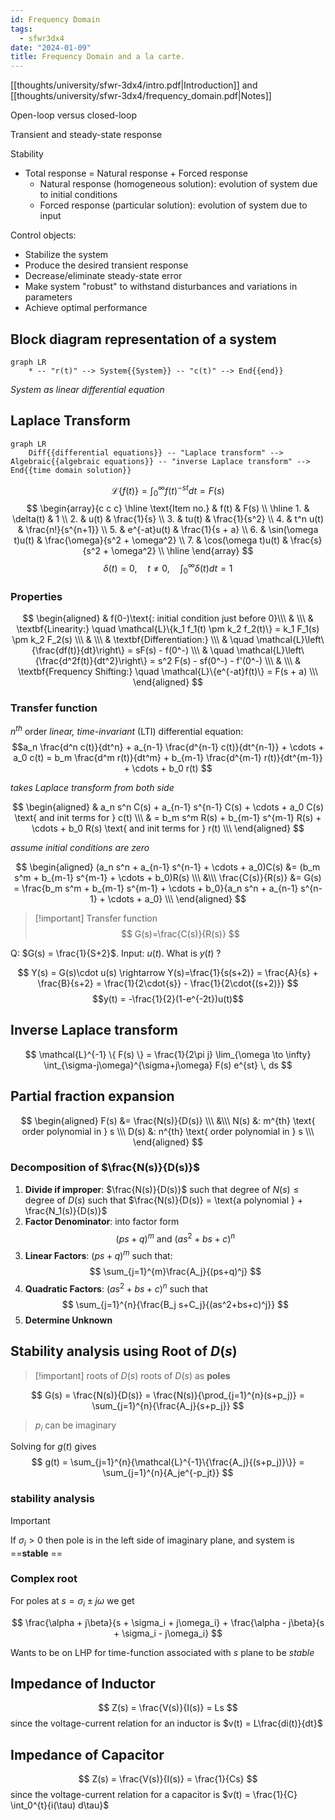 ```yaml
---
id: Frequency Domain
tags:
  - sfwr3dx4
date: "2024-01-09"
title: Frequency Domain and a la carte.
---
```


[[thoughts/university/sfwr-3dx4/intro.pdf|Introduction]] and [[thoughts/university/sfwr-3dx4/frequency_domain.pdf|Notes]]

Open-loop versus closed-loop

Transient and steady-state response

Stability

- Total response = Natural response + Forced response
  - Natural response (homogeneous solution): evolution of system due to initial conditions
  - Forced response (particular solution): evolution of system due to input

Control objects:
- Stabilize the system
- Produce the desired transient response
- Decrease/eliminate steady-state error
- Make system "robust" to withstand disturbances and variations in parameters
- Achieve optimal performance

## Block diagram representation of a system

```mermaid
graph LR
    * -- "r(t)" --> System{{System}} -- "c(t)" --> End{{end}}
```

_System as linear differential equation_

## Laplace Transform

```mermaid
graph LR
    Diff{{differential equations}} -- "Laplace transform" --> Algebraic{{algebraic equations}} -- "inverse Laplace transform" --> End{{time domain solution}}
```

$$\mathcal{L} \{f(t)\} = \int_0^{\infty}f(t)^{-st}dt = F(s)$$
$$
\begin{array}{c c c} \hline \text{Item no.} & f(t) & F(s) \\ \hline 1. & \delta(t) & 1 \\ 2. & u(t) & \frac{1}{s} \\ 3. & tu(t) & \frac{1}{s^2} \\ 4. & t^n u(t) & \frac{n!}{s^{n+1}} \\ 5. & e^{-at}u(t) & \frac{1}{s + a} \\ 6. & \sin(\omega t)u(t) & \frac{\omega}{s^2 + \omega^2} \\ 7. & \cos(\omega t)u(t) & \frac{s}{s^2 + \omega^2} \\ \hline \end{array}
$$
$$\delta{(t)} = 0, \quad t \neq 0,\quad \int_0^{\infty}{\delta{(t)}}dt=1$$

### Properties

$$
\begin{aligned}
& f(0-)\text{: initial condition just before 0}\\\
& \\\
& \textbf{Linearity:} \quad \mathcal{L}\{k_1 f_1(t) \pm k_2 f_2(t)\} = k_1 F_1(s) \pm k_2 F_2(s) \\\
& \\\
& \textbf{Differentiation:} \\\
& \quad \mathcal{L}\left\{\frac{df(t)}{dt}\right\} = sF(s) - f(0^-) \\\
& \quad \mathcal{L}\left\{\frac{d^2f(t)}{dt^2}\right\} = s^2 F(s) - sf(0^-) - f'(0^-) \\\
& \\\
& \textbf{Frequency Shifting:} \quad \mathcal{L}\{e^{-at}f(t)\} = F(s + a) \\\
\end{aligned}
$$

### Transfer function

$n^{th}$ order _linear, time-invariant_ (LTI) differential equation:
$$a_n \frac{d^n c(t)}{dt^n} + a_{n-1} \frac{d^{n-1} c(t)}{dt^{n-1}} + \cdots + a_0 c(t) = b_m \frac{d^m r(t)}{dt^m} + b_{m-1} \frac{d^{m-1} r(t)}{dt^{m-1}} + \cdots + b_0 r(t)
$$

_takes Laplace transform from both side_

$$
\begin{aligned}
& a_n s^n C(s) + a_{n-1} s^{n-1} C(s) + \cdots + a_0 C(s) \text{ and init terms for } c(t) \\\
& = b_m s^m R(s) + b_{m-1} s^{m-1} R(s) + \cdots + b_0 R(s) \text{ and init terms for } r(t) \\\
\end{aligned}
$$

_assume initial conditions are zero_

$$
\begin{aligned}
(a_n s^n + a_{n-1} s^{n-1} + \cdots + a_0)C(s) &= (b_m s^m + b_{m-1} s^{m-1} + \cdots + b_0)R(s) \\\
&\\\
\frac{C(s)}{R(s)} &= G(s) = \frac{b_m s^m + b_{m-1} s^{m-1} + \cdots + b_0}{a_n s^n + a_{n-1} s^{n-1} + \cdots + a_0} \\\
\end{aligned}
$$

> [!important] Transfer function
> $$
> G(s)=\frac{C(s)}{R(s)}
> $$


Q:  $G(s) = \frac{1}{S+2}$. Input: $u(t)$. What is $y(t)$ ?

$$
Y(s) = G(s)\cdot u(s) \rightarrow Y(s)=\frac{1}{s(s+2)} = \frac{A}{s} + \frac{B}{s+2} = \frac{1}{2\cdot{s}} - \frac{1}{2\cdot{(s+2)}}
$$
$$y(t) = -\frac{1}{2}(1-e^{-2t})u(t)$$

## Inverse Laplace transform

$$
\mathcal{L}^{-1} \{ F(s) \} = \frac{1}{2\pi j} \lim_{\omega \to \infty} \int_{\sigma-j\omega}^{\sigma+j\omega} F(s) e^{st} \, ds
$$

## Partial fraction expansion

$$
\begin{aligned}
F(s) &= \frac{N(s)}{D(s)} \\\
&\\\
N(s) &: m^{th} \text{ order polynomial in } s \\\
D(s) &: n^{th} \text{ order polynomial in } s \\\
\end{aligned}
$$
### Decomposition of $\frac{N(s)}{D(s)}$

1. **Divide if improper**: $\frac{N(s)}{D(s)}$ such that $\text{degree of }N(s) \leq \text{degree of } D(s)$ such that $\frac{N(s)}{D(s)} = \text{a polynomial } + \frac{N_1(s)}{D(s)}$
2. **Factor Denominator**: into factor form
	$$
	(ps+q)^m \text{ and } (as^2+bs+c)^n
	$$
3. **Linear Factors**: $(ps+q)^m$ such that:
	$$
	\sum_{j=1}^{m}\frac{A_j}{(ps+q)^j}
	$$
4. **Quadratic Factors**: $(as^2+bs+c)^n$ such that
	$$
	\sum_{j=1}^{n}{\frac{B_j s+C_j}{(as^2+bs+c)^j}}
	$$
5. **Determine Unknown**

## Stability analysis using Root of $D(s)$

> [!important] roots of $D(s)$
roots of $D(s)$ as **poles**

$$
G(s) = \frac{N(s)}{D(s)} = \frac{N(s)}{\prod_{j=1}^{n}(s+p_j)} = \sum_{j=1}^{n}{\frac{A_j}{s+p_j}}
$$
> $p_i$ can be imaginary

Solving for $g(t)$ gives
$$
g(t) = \sum_{j=1}^{n}{\mathcal{L}^{-1}\{\frac{A_j}{(s+p_j)}\}} = \sum_{j=1}^{n}{A_je^{-p_jt}}
$$

### stability analysis

> [!important]
> If $\sigma_i > 0$ then pole is in the left side of imaginary plane, and system is ==**stable** ==



### Complex root

For poles at $s=\sigma_i \pm j\omega$ we get

$$
\frac{\alpha + j\beta}{s + \sigma_i + j\omega_i} + \frac{\alpha - j\beta}{s + \sigma_i - j\omega_i}
$$

Wants to be on LHP for time-function associated with $s$ plane to be _stable_

## Impedance of Inductor

$$
Z(s) = \frac{V(s)}{I(s)} = Ls
$$
since the voltage-current relation for an inductor is $v(t) = L\frac{di(t)}{dt}$

## Impedance of Capacitor

$$
Z(s) = \frac{V(s)}{I(s)} = \frac{1}{Cs}
$$
since the voltage-current relation for a capacitor is $v(t) = \frac{1}{C} \int_0^{t}{i(\tau) d\tau}$
